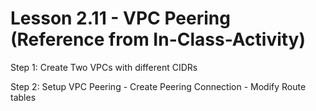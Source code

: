 # Lesson 2.11 - VPC Peering (Reference from In-Class-Activity)

Step 1: Create Two VPCs with different CIDRs

<p>Step 2: Setup VPC Peering
- Create Peering Connection
- Modify Route tables

